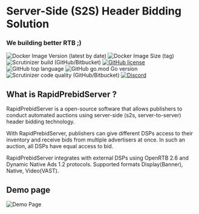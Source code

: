 # Server-Side (S2S) Header Bidding Solution
### We building better RTB ;)
![Docker Image Version (latest by date)](https://img.shields.io/docker/v/rapidcodelab/rapid-prebid-server?style=flat-square)
![Docker Image Size (tag)](https://img.shields.io/docker/image-size/rapidcodelab/rapid-prebid-server/latest?style=flat-square)
![Scrutinizer build (GitHub/Bitbucket)](https://img.shields.io/scrutinizer/build/g/RapidCodeLab/rapid-prebid-server/main?style=flat-square)
[![GitHub license](https://img.shields.io/github/license/RapidCodeLab/rapid-prebid-server?style=flat-square)](https://github.com/RapidCodeLab/rapid-prebid-server/blob/main/LICENSE)
![GitHub top language](https://img.shields.io/github/languages/top/RapidCodeLab/rapid-prebid-server?style=flat-square)
![GitHub go.mod Go version](https://img.shields.io/github/go-mod/go-version/RapidCodeLab/rapid-prebid-server?style=flat-square)
![Scrutinizer code quality (GitHub/Bitbucket)](https://img.shields.io/scrutinizer/quality/g/RapidCodeLab/rapid-prebid-server/main?style=flat-square)
[![Discord](https://img.shields.io/discord/1173283185354887228?logo=discord&logoColor=white&label=discord&style=flat-square)](https://discord.gg/nKdsZZGV)

## What is RapidPrebidServer ?
RapidPrebidServer is a open-source software that allows publishers to conduct automated auctions using server-side (s2s, server-to-server) header bidding technology. 

With RapidPrebidServer, publishers can give different DSPs access to their inventory and receive bids from multiple advertisers at once. In such an auction, all DSPs have equal access to bid. 

RapidPrebidServer integrates with external DSPs using OpenRTB 2.6 and Dynamic Native Ads 1.2 protocols. Supported formats Display(Banner), Native, Video(VAST).

## Demo page

![Demo Page](https://demo.rtblab.online/)
